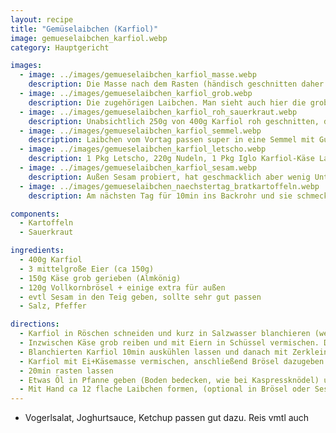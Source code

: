 ```yaml
---
layout: recipe
title: "Gemüselaibchen (Karfiol)"
image: gemueselaibchen_karfiol.webp
category: Hauptgericht

images:
  - image: ../images/gemueselaibchen_karfiol_masse.webp
    description: Die Masse nach dem Rasten (händisch geschnitten daher grobe Stücke dabei)
  - image: ../images/gemueselaibchen_karfiol_grob.webp
    description: Die zugehörigen Laibchen. Man sieht auch hier die groben Stücke
  - image: ../images/gemueselaibchen_karfiol_roh_sauerkraut.webp
    description: Unabsichtlich 250g von 400g Karfiol roh geschnitten, dann mit Zerkleinerer zerkleinert. Ergebnis hat mehlig geschmeckt, daher besser immer blanchieren vorm Zerkleinern. Sauerkraut und Kartoffeln passen aber super
  - image: ../images/gemueselaibchen_karfiol_semmel.webp
    description: Laibchen vom Vortag passen super in eine Semmel mit Gurkerl, Ketchup, Senf
  - image: ../images/gemueselaibchen_karfiol_letscho.webp
    description: 1 Pkg Letscho, 220g Nudeln, 1 Pkg Iglo Karfiol-Käse Laibchen passt super zusammen (selbstgemachte Laibchen wären sicher noch besser)
  - image: ../images/gemueselaibchen_karfiol_sesam.webp
    description: Außen Sesam probiert, hat geschmacklich aber wenig Unterschied gemacht. Evtl mehr nehmen?
  - image: ../images/gemueselaibchen_naechstertag_bratkartoffeln.webp
    description: Am nächsten Tag für 10min ins Backrohr und sie schmecken fast wie neu. Dazu am Vortag gekochte Kartoffeln in Scheiben geschnitten, auf Backpapier und mit Öl bestrichen (Bratkartoffeln ca 20min, Laibchen nach halber Zeit dazugegeben)

components:
  - Kartoffeln
  - Sauerkraut

ingredients:
  - 400g Karfiol
  - 3 mittelgroße Eier (ca 150g)
  - 150g Käse grob gerieben (Almkönig)
  - 120g Vollkornbrösel + einige extra für außen
  - evtl Sesam in den Teig geben, sollte sehr gut passen
  - Salz, Pfeffer

directions:
  - Karfiol in Röschen schneiden und kurz in Salzwasser blanchieren (wenns kocht ca 3min)
  - Inzwischen Käse grob reiben und mit Eiern in Schüssel vermischen. Dann Masse salzen und pfeffern.
  - Blanchierten Karfiol 10min auskühlen lassen und danach mit Zerkleinerer zerkleinern (mehrmals kurz einschalten und schütteln)
  - Karfiol mit Ei+Käsemasse vermischen, anschließend Brösel dazugeben und vermischen
  - 20min rasten lassen
  - Etwas Öl in Pfanne geben (Boden bedecken, wie bei Kaspressknödel) und erhitzen
  - Mit Hand ca 12 flache Laibchen formen, (optional in Brösel oder Sesam legen und gut andrücken damit sie nicht abfallen) und in Pfanne geben und bei Stufe 7 beidseitig einige Minuten anbraten bis sie resch sind (Achtung - sollten flach sein damit sie beim Umdrehen nicht zerfallen)
---
```


- Vogerlsalat, Joghurtsauce, Ketchup passen gut dazu. Reis vmtl auch 